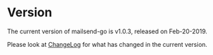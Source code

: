 # Version
The current version of mailsend-go is v1.0.3, released on Feb-20-2019.

Please look at [ChangeLog](ChangeLog.md) for what has changed in the current version.
